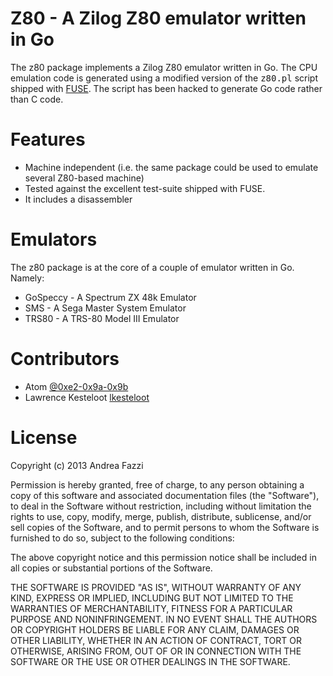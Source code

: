 # Z80 - A Zilog Z80 emulator written in Go

The z80 package implements a Zilog Z80 emulator written in Go. The CPU
emulation code is generated using a modified version of the
<tt>z80.pl</tt> script shipped with
[FUSE](http://fuse-emulator.sourceforge.net/). The script has been
hacked to generate Go code rather than C code.

# Features

* Machine independent (i.e. the same package could be used to emulate
  several Z80-based machine)
* Tested against the excellent test-suite shipped with FUSE.
* It includes a disassembler

# Emulators

The z80 package is at the core of a couple of emulator written in
Go. Namely:

* GoSpeccy - A Spectrum ZX 48k Emulator
* SMS - A Sega Master System Emulator
* TRS80 - A TRS-80 Model III Emulator
 
# Contributors

* Atom [@0xe2-0x9a-0x9b](https://github.com/0xe2-0x9a-0x9b)
* Lawrence Kesteloot [lkesteloot](https://github.com/lkesteloot)

# License

Copyright (c) 2013 Andrea Fazzi

Permission is hereby granted, free of charge, to any person obtaining
a copy of this software and associated documentation files (the
"Software"), to deal in the Software without restriction, including
without limitation the rights to use, copy, modify, merge, publish,
distribute, sublicense, and/or sell copies of the Software, and to
permit persons to whom the Software is furnished to do so, subject to
the following conditions:

The above copyright notice and this permission notice shall be
included in all copies or substantial portions of the Software.

THE SOFTWARE IS PROVIDED "AS IS", WITHOUT WARRANTY OF ANY KIND,
EXPRESS OR IMPLIED, INCLUDING BUT NOT LIMITED TO THE WARRANTIES OF
MERCHANTABILITY, FITNESS FOR A PARTICULAR PURPOSE AND
NONINFRINGEMENT. IN NO EVENT SHALL THE AUTHORS OR COPYRIGHT HOLDERS BE
LIABLE FOR ANY CLAIM, DAMAGES OR OTHER LIABILITY, WHETHER IN AN ACTION
OF CONTRACT, TORT OR OTHERWISE, ARISING FROM, OUT OF OR IN CONNECTION
WITH THE SOFTWARE OR THE USE OR OTHER DEALINGS IN THE SOFTWARE.
